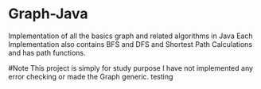# Graph-Java
Implementation of all the basics graph and related algorithms in Java
Each Implementation also contains BFS and DFS and Shortest Path Calculations and has path functions.

#Note
This project is simply for study purpose I have not implemented any error checking or made the Graph generic.
testing
